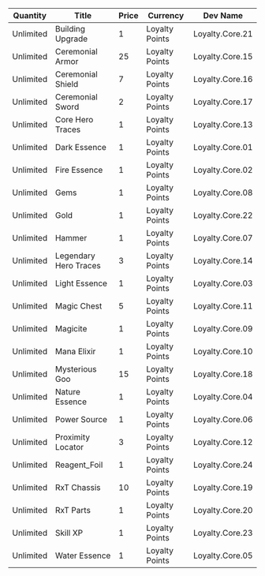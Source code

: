 | Quantity | Title | Price | Currency |  Dev Name |
| -------- | ----- | ----- | -------- |  -------- |
| Unlimited | Building Upgrade | 1 | Loyalty Points | Loyalty.Core.21 |
| Unlimited | Ceremonial Armor | 25 | Loyalty Points | Loyalty.Core.15 |
| Unlimited | Ceremonial Shield | 7 | Loyalty Points | Loyalty.Core.16 |
| Unlimited | Ceremonial Sword | 2 | Loyalty Points | Loyalty.Core.17 |
| Unlimited | Core Hero Traces | 1 | Loyalty Points | Loyalty.Core.13 |
| Unlimited | Dark Essence | 1 | Loyalty Points | Loyalty.Core.01 |
| Unlimited | Fire Essence | 1 | Loyalty Points | Loyalty.Core.02 |
| Unlimited | Gems | 1 | Loyalty Points | Loyalty.Core.08 |
| Unlimited | Gold | 1 | Loyalty Points | Loyalty.Core.22 |
| Unlimited | Hammer | 1 | Loyalty Points | Loyalty.Core.07 |
| Unlimited | Legendary Hero Traces | 3 | Loyalty Points | Loyalty.Core.14 |
| Unlimited | Light Essence | 1 | Loyalty Points | Loyalty.Core.03 |
| Unlimited | Magic Chest | 5 | Loyalty Points | Loyalty.Core.11 |
| Unlimited | Magicite | 1 | Loyalty Points | Loyalty.Core.09 |
| Unlimited | Mana Elixir | 1 | Loyalty Points | Loyalty.Core.10 |
| Unlimited | Mysterious Goo | 15 | Loyalty Points | Loyalty.Core.18 |
| Unlimited | Nature Essence | 1 | Loyalty Points | Loyalty.Core.04 |
| Unlimited | Power Source | 1 | Loyalty Points | Loyalty.Core.06 |
| Unlimited | Proximity Locator | 3 | Loyalty Points | Loyalty.Core.12 |
| Unlimited | Reagent_Foil | 1 | Loyalty Points | Loyalty.Core.24 |
| Unlimited | RxT Chassis | 10 | Loyalty Points | Loyalty.Core.19 |
| Unlimited | RxT Parts | 1 | Loyalty Points | Loyalty.Core.20 |
| Unlimited | Skill XP | 1 | Loyalty Points | Loyalty.Core.23 |
| Unlimited | Water Essence | 1 | Loyalty Points | Loyalty.Core.05 |
